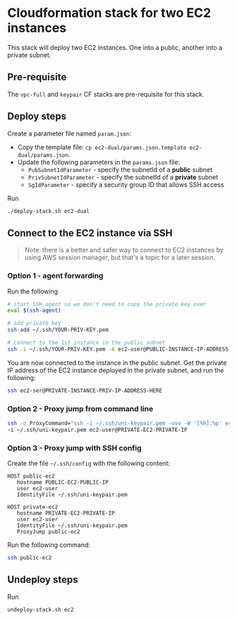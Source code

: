 # Cloudformation stack for two EC2 instances

This stack will deploy two EC2 instances. One into a public, another into a private subnet.

## Pre-requisite

The `vpc-full` and `keypair` CF stacks are pre-requisite for this stack.

## Deploy steps

Create a parameter file named `param.json`:
- Copy the template file: `cp ec2-dual/params.json.template ec2-dual/params.json`.
- Update the following parameters in the `params.json` file:
  - `PubSubnetIdParameter` - specify the subnetId of a **public** subnet
  - `PrivSubnetIdParameter` - specify the subnetId of a **private** subnet
  - `SgIdParameter` - specify a security group ID that allows SSH access

Run

```Bash
./deploy-stack.sh ec2-dual
```

## Connect to the EC2 instance via SSH

> Note: there is a better and safer way to connect to EC2 instances by using AWS session manager, but that's
a topic for a later session.

### Option 1 - agent forwarding

Run the following

```Bash
# start SSH agent so we don't need to copy the private key over
eval $(ssh-agent)

# add private key
ssh-add ~/.ssh/YOUR-PRIV-KEY.pem

# connect to the 1st instance in the public subnet
ssh -i ~/.ssh/YOUR-PRIV-KEY.pem -A ec2-user@PUBLIC-INSTANCE-IP-ADDRESS-HERE
```

You are now connected to the instance in the public subnet. Get the private IP address of the EC2 instance
deployed in the private subnet, and run the following:

```Bash
ssh ec2-ser@PRIVATE-INSTANCE-PRIV-IP-ADDRESS-HERE
```

### Option 2 - Proxy jump from command line

```Bash
ssh -o ProxyCommand="ssh -i ~/.ssh/uni-keypair.pem -vvv -W '[%h]:%p' ec2-user@PUBLIC-EC2-PUBLIC-IP" \
-i ~/.ssh/uni-keypair.pem ec2-user@PRIVATE-EC2-PRIVATE-IP
```

### Option 3 - Proxy jump with SSH config

Create the file `~/.ssh/config` with the following content:

```
HOST public-ec2
   hostname PUBLIC-EC2-PUBLIC-IP
   user ec2-user
   IdentityFile ~/.ssh/uni-keypair.pem

HOST private-ec2
   hostname PRIVATE-EC2-PRIVATE-IP
   user ec2-user
   IdentityFile ~/.ssh/uni-keypair.pem
   ProxyJump public-ec2
```

Run the following command:

```Bash
ssh public-ec2
```


## Undeploy steps

Run

```Bash
undeploy-stack.sh ec2
```
